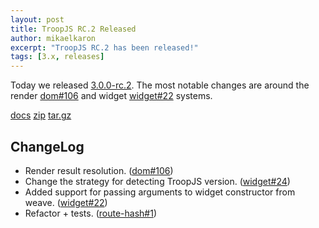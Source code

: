 ```yaml
---
layout: post
title: TroopJS RC.2 Released
author: mikaelkaron
excerpt: "TroopJS RC.2 has been released!"
tags: [3.x, releases]
---
```


Today we released [3.0.0-rc.2](https://github.com/troopjs/troopjs/releases/tag/3.0.0-rc.2). The most notable changes are around the render [dom#106](https://github.com/troopjs/troopjs-dom/pull/106) and widget [widget#22](https://github.com/troopjs/troopjs-widget/pull/22) systems.

<div markdown="0">
<a href="https://cdn.rawgit.com/troopjs/troopjs/3.0.0-rc.2/docs/index.html" class="btn btn-info">docs</a>
<a href="https://github.com/troopjs/troopjs/archive/3.0.0-rc.2.zip" class="btn btn-success">zip</a>
<a href="https://github.com/troopjs/troopjs/archive/3.0.0-rc.2.tar.gz" class="btn btn-success">tar.gz</a>
</div>

## ChangeLog

- Render result resolution. ([dom#106](https://github.com/troopjs/troopjs-dom/pull/106))
- Change the strategy for detecting TroopJS version. ([widget#24](https://github.com/troopjs/troopjs-widget/pull/24))
- Added support for passing arguments to widget constructor from weave. ([widget#22](https://github.com/troopjs/troopjs-widget/pull/22))
- Refactor + tests. ([route-hash#1](https://github.com/troopjs/troopjs-route-hash/pull/1))
